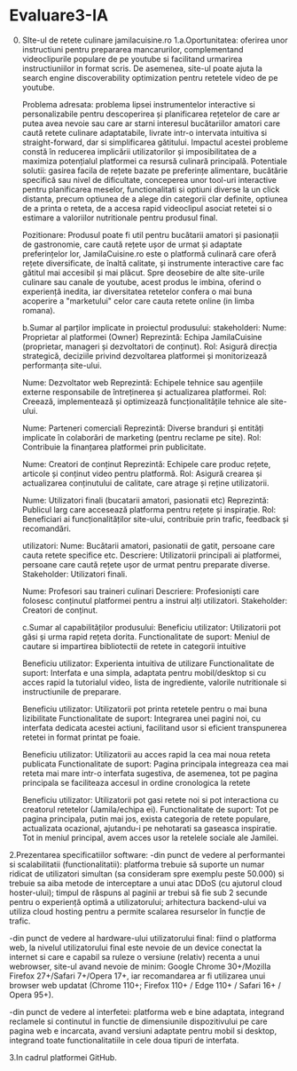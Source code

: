 # Evaluare3-IA
0. SIte-ul de retete culinare jamilacuisine.ro
1.a.Oportunitatea: oferirea unor instructiuni pentru prepararea mancarurilor, complementand videoclipurile populare de pe youtube si facilitand urmarirea instructiuniilor in format scris. De asemenea, site-ul poate ajuta la search engine discoverability optimization pentru retetele video de pe youtube.

    Problema adresata: problema lipsei instrumentelor interactive si personalizabile pentru descoperirea și planificarea rețetelor de care ar putea avea nevoie sau care ar starni interesul bucătariilor amatori care caută retete culinare adaptatabile, livrate intr-o intervata intuitiva si straight-forward, dar si simplificarea gătitului. Impactul acestei probleme constă în reducerea implicării utilizatorilor și imposibilitatea de a maximiza potențialul platformei ca resursă culinară principală.
Potentiale solutii: gasirea facila de rețete bazate pe preferințe alimentare, bucătărie specifică sau nivel de dificultate, conceperea unor tool-uri interactive pentru planificarea meselor, functionalitati si optiuni diverse la un click distanta, precum optiunea de a alege din categorii clar definite, optiunea de a printa o reteta, de a accesa rapid videoclipul asociat retetei si o estimare a valoriilor nutritionale pentru produsul final.

    Pozitionare: Produsul poate fi util pentru bucătarii amatori și pasionații de gastronomie, care caută rețete ușor de urmat și adaptate preferințelor lor, JamilaCuisine.ro este o platformă culinară care oferă rețete diversificate, de înaltă calitate, și instrumente interactive care fac gătitul mai accesibil și mai plăcut. Spre deosebire de alte site-urile culinare sau canale de youtube, acest produs le imbina, oferind o experiență inedita, iar diversitatea retetelor confera o mai buna acoperire a "marketului" celor care cauta retete online (in limba romana).

   b.Sumar al parților implicate in proiectul produsului: stakeholderi:
     Nume: Proprietar al platformei (Owner)
     Reprezintă: Echipa JamilaCuisine (proprietar, manageri și dezvoltatori de conținut).
     Rol: Asigură direcția strategică, deciziile privind dezvoltarea platformei și monitorizează performanța site-ului.

     Nume: Dezvoltator web
     Reprezintă: Echipele tehnice sau agențiile externe responsabile de întreținerea și actualizarea platformei.
     Rol: Creează, implementează și optimizează funcționalitățile tehnice ale site-ului.

     Nume: Parteneri comerciali
     Reprezintă: Diverse branduri și entități implicate în colaborări de marketing (pentru reclame pe site).
     Rol: Contribuie la finanțarea platformei prin publicitate.

     Nume: Creatori de conținut
     Reprezintă: Echipele care produc rețete, articole și conținut video pentru platformă.
     Rol: Asigură crearea și actualizarea conținutului de calitate, care atrage și reține utilizatorii.

     Nume: Utilizatori finali (bucatarii amatori, pasionatii etc)
     Reprezintă: Publicul larg care accesează platforma pentru rețete și inspirație.
     Rol: Beneficiari ai funcționalităților site-ului, contribuie prin trafic, feedback și recomandări.

    utilizatori:
     Nume: Bucătarii amatori, pasionatii de gatit, persoane care cauta retete specifice etc.
     Descriere: Utilizatorii principali ai platformei, persoane care caută rețete ușor de urmat pentru preparate diverse.
     Stakeholder: Utilizatori finali.
   
     Nume: Profesori sau traineri culinari
     Descriere: Profesioniști care folosesc conținutul platformei pentru a instrui alți utilizatori.
     Stakeholder: Creatori de conținut.

   c.Sumar al capabilităților produsului:
   Beneficiu utilizator: Utilizatorii pot găsi și urma rapid rețeta dorita.
   Functionalitate de suport: Meniul de cautare si impartirea bibliotectii de retete in categorii intuitive

   Beneficiu utilizator: Experienta intuitiva de utilizare
   Functionalitate de suport: Interfata e una simpla, adaptata pentru mobil/desktop si cu acces rapid la tutorialul video, lista de ingrediente, valorile nutritionale si instructiunile de preparare.

    Beneficiu utilizator: Utilizatorii pot printa retetele pentru o mai buna lizibilitate
   Functionalitate de suport: Integrarea unei pagini noi, cu interfata dedicata acestei actiuni, facilitand usor si eficient transpunerea retetei in format printat pe foaie.

    Beneficiu utilizator: Utilizatorii au acces rapid la cea mai noua reteta publicata
   Functionalitate de suport: Pagina principala integreaza cea mai reteta mai mare intr-o interfata sugestiva, de asemenea, tot pe pagina principala se faciliteaza accesul in ordine cronologica la retete

    Beneficiu utilizator: Utilizatorii pot gasi retete noi si pot interactiona cu creatorul retetelor (Jamila/echipa ei).
   Functionalitate de suport: Tot pe pagina principala, putin mai jos, exista categoria de retete populare, actualizata ocazional, ajutandu-i pe nehotarati sa gaseasca inspiratie. Tot in meniul principal, avem acces usor la retelele sociale ale Jamilei.

2.Prezentarea specificatiilor software:
-din punct de vedere al performantei si scalabilitatii (functionalitatii):
  platforma trebuie să suporte un numar ridicat de utilizatori simultan (sa consideram spre exemplu peste 50.000) si trebuie sa aiba metode de interceptare a unui atac DDoS (cu ajutorul cloud hoster-ului); timpul de răspuns al paginii ar trebui să fie sub 2 secunde pentru o experiență optimă a utilizatorului; arhitectura backend-ului va utiliza cloud hosting pentru a permite scalarea resurselor în funcție de trafic.

-din punct de vedere al hardware-ului utilizatorului final:
  fiind o platforma web, la nivelul utilizatorului final este nevoie de un device conectat la internet si care e capabil sa ruleze o versiune (relativ) recenta a unui webrowser, site-ul avand nevoie de minim: Google Chrome 30+/Mozilla Firefox 27+/Safari 7+/Opera 17+, iar recomandarea ar fi utilizarea unui browser web updatat (Chrome 110+; Firefox 110+ / Edge 110+ / Safari 16+ / Opera 95+).

-din punct de vedere al interfetei:
  platforma web e bine adaptata, integrand reclamele si continutul in functie de dimensiunile dispozitivului pe care pagina web e incarcata, avand versiuni adaptate pentru mobil si desktop, integrand toate functionalitatiile in cele doua tipuri de interfata.

3.In cadrul platformei GitHub.
    

